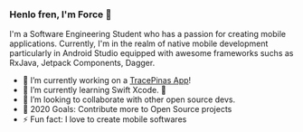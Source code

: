 
### Henlo fren, I'm **Force** 👋

 I'm a Software Engineering Student who has a passion for creating mobile applications. Currently, I'm in the realm of native mobile development particularly in Android Studio equipped with awesome frameworks suchs as RxJava, Jetpack Components, Dagger.

- 🔭 I’m currently working on a [TracePinas App][app]!
- 🌱 I’m currently learning Swift Xcode. 📱
- 👯 I’m looking to collaborate with other open source devs.
- 🥅 2020 Goals: Contribute more to Open Source projects
- ⚡ Fun fact: I love to create mobile softwares

<!---
### Connect with me:
[<img align="left" alt="codeSTACKr.com" width="22px" src="https://raw.githubusercontent.com/iconic/open-iconic/master/svg/globe.svg" />][website]
[<img align="left" alt="codeSTACKr | YouTube" width="22px" src="https://cdn.jsdelivr.net/npm/simple-icons@v3/icons/twitter.svg" />][twitter]
[<img align="left" alt="codeSTACKr | LinkedIn" width="22px" src="https://cdn.jsdelivr.net/npm/simple-icons@v3/icons/linkedin.svg" />][linkedin]
[<img align="left" alt="codeSTACKr | Instagram" width="22px" src="https://cdn.jsdelivr.net/npm/simple-icons@v3/icons/instagram.svg" />][instagram]
-->
[website]: https://forcecodes.dev
[twitter]: https://twitter.com/tito_4s
[instagram]: https://instagram.com/strongforce1/
[linkedin]: https://linkedin.com/in/https://www.linkedin.com/in/aljan-porquillo-7567431a0/
[app]: https://github.com/forceporquillo/android-covid19-tracker
